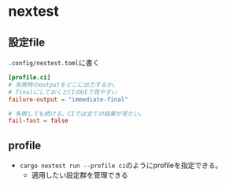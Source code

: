 # nextest

## 設定file

`.config/nestest.toml`に書く

```toml
[profile.ci]
# 失敗時のoutputをどこに出力するか。
# finalにしておくとCIのUIで見やすい
failure-output = "immediate-final"

# 失敗しても続ける。CIでは全ての結果が見たい。
fail-fast = false
```

## profile

* `cargo nextest run --profile ci`のようにprofileを指定できる。
  * 適用したい設定群を管理できる
